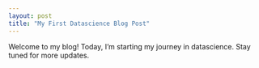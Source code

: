 ```yaml
---
layout: post
title: "My First Datascience Blog Post"
---
```

Welcome to my blog! Today, I’m starting my journey in datascience. Stay tuned for more updates.
